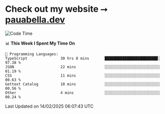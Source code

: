 # Check out my website ⭢ [pauabella.dev](https://pauabella.dev)

<!--START_SECTION:waka-->
![Code Time](http://img.shields.io/badge/Code%20Time-4%2C083%20hrs%2011%20mins-blue)

📊 **This Week I Spent My Time On** 

```text
💬 Programming Languages: 
TypeScript               30 hrs 8 mins       ████████████████████████░   97.38 % 
JSON                     22 mins             ░░░░░░░░░░░░░░░░░░░░░░░░░   01.19 % 
CSS                      11 mins             ░░░░░░░░░░░░░░░░░░░░░░░░░   00.63 % 
Gettext Catalog          10 mins             ░░░░░░░░░░░░░░░░░░░░░░░░░   00.56 % 
Other                    4 mins              ░░░░░░░░░░░░░░░░░░░░░░░░░   00.24 % 
```


 Last Updated on 14/02/2025 06:07:43 UTC
<!--END_SECTION:waka-->
